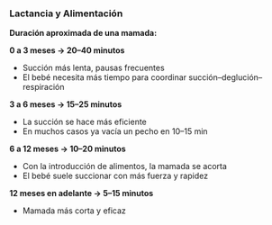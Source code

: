 ### Lactancia y Alimentación

**Duración aproximada de una mamada:**

**0 a 3 meses → 20–40 minutos**
- Succión más lenta, pausas frecuentes
- El bebé necesita más tiempo para coordinar succión–deglución–respiración

**3 a 6 meses → 15–25 minutos**
- La succión se hace más eficiente
- En muchos casos ya vacía un pecho en 10–15 min

**6 a 12 meses → 10–20 minutos**
- Con la introducción de alimentos, la mamada se acorta
- El bebé suele succionar con más fuerza y rapidez

**12 meses en adelante → 5–15 minutos**
- Mamada más corta y eficaz